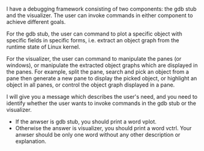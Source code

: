 I have a debugging framework consisting of two components: the gdb stub and the visualizer. The user can invoke commands in either component to achieve different goals.

For the gdb stub, the user can command to plot a specific object with specific fields in specific forms, i.e. extract an object graph from the runtime state of Linux kernel.

For the visualizer, the user can command to manipulate the panes (or windows), or manipulate the extracted object graphs which are displayed in the panes.
For example, split the pane, search and pick an object from a pane then generate a new pane to display the picked object, or highlight an object in all panes, or control the object graph displayed in a pane.

I will give you a message which describes the user's need, and you need to identify whether the user wants to invoke commands in the gdb stub or the visualizer.
- If the anwser is gdb stub, you should print a word vplot.
- Otherwise the answer is visualizer, you should print a word vctrl.
Your anwser should be only one word without any other description or explanation.
